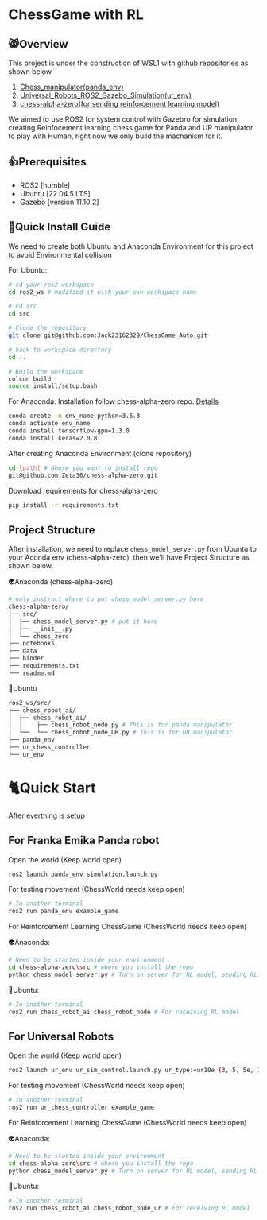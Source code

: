 # ChessGame with RL

## 😸Overview
This project is under the construction of WSL1 with github repositories as shown below
  1. [Chess_manipulator(panda_env)](https://github.com/ZeinBarhoum/chess_manipulator.git)
  2. [Universal_Robots_ROS2_Gazebo_Simulation(ur_env)](https://github.com/UniversalRobots/Universal_Robots_ROS2_Gazebo_Simulation.git)
  3. [chess-alpha-zero(for sending reinforcement learning model)](https://github.com/Zeta36/chess-alpha-zero.git)

We aimed to use ROS2 for system control with Gazebro for simulation, creating Reinfocement learning chess game for Panda and UR manipulator to play with Human, right now we only build the machanism for it.




## 👍Prerequisites
- ROS2 [humble]
- Ubuntu [22.04.5 LTS]
- Gazebo [version 11.10.2]


## 🚀Quick Install Guide
We need to create both Ubuntu and Anaconda Environment for this project to avoid Environmental collision 

For Ubuntu:
```bash
# cd your ros2 workspace
cd ros2_ws # modified it with your own workspace name

# cd src
cd src

# Clone the repository
git clone git@github.com:Jack23162329/ChessGame_Auto.git

# back to workspace directory
cd ..

# Build the workspace
colcon build
source install/setup.bash
```
For Anaconda:
Installation follow chess-alpha-zero repo. 
[Details](https://github.com/Zeta36/chess-alpha-zero.git)
```bash
conda create -n env_name python=3.6.3
conda activate env_name
conda install tensorflow-gpu=1.3.0
conda install keras=2.0.8
```
After creating Anaconda Environment (clone repository)
```bash
cd [path] # Where you want to install repo
git@github.com:Zeta36/chess-alpha-zero.git
```
Download requirements for chess-alpha-zero
```bash
pip install -r requirements.txt
```


## Project Structure
After installation, we need to replace `chess_model_server.py` from Ubuntu to your Aconda env (chess-alpha-zero), then we'll have Project Structure as shown below.

👽Anaconda (chess-alpha-zero)
```bash
# only instruct where to put chess_model_server.py here
chess-alpha-zero/
├── src/
│  ├── chess_model_server.py # put it here
│  ├── __init__.py
│  └── chess_zero
├── notebooks
├── data
├── binder
├── requirements.txt
└── readme.md
```
👾Ubuntu
```bash
ros2_ws/src/
├── chess_robot_ai/
│  ├── chess_robot_ai/
│  │    ├── chess_robot_node.py # This is for panda manipulator
│  └──  └── chess_robot_node_UR.py # This is for UR manipulator
├── panda_env
├── ur_chess_controller
└── ur_env
```

# 🐈Quick Start
After everthing is setup
## For Franka Emika Panda robot
Open the world (Keep world open)
```bash
ros2 launch panda_env simulation.launch.py
```
For testing movement (ChessWorld needs keep open)
```bash
# In another terminal
ros2 run panda_env example_game
```
For Reinforcement Learning ChessGame (ChessWorld needs keep open)

👽Anaconda:
```bash
# Need to be started inside your environment
cd chess-alpha-zero\src # where you install the repo
python chess_model_server.py # Turn on server for RL model, sending RL model
```
👾Ubuntu:
```bash
# In another terminal
ros2 run chess_robot_ai chess_robot_node # For receiving RL model
```

## For Universal Robots
Open the world (Keep world open)
```bash
ros2 launch ur_env ur_sim_control.launch.py ur_type:=ur10e (3, 5, 5e, 10, 10e, etc…)

```
For testing movement (ChessWorld needs keep open)
```bash
# In another terminal
ros2 run ur_chess_controller example_game
```
For Reinforcement Learning ChessGame (ChessWorld needs keep open)

👽Anaconda:
```bash
# Need to be started inside your environment
cd chess-alpha-zero\src # where you install the repo
python chess_model_server.py # Turn on server for RL model, sending RL model
```
👾Ubuntu:
```bash
# In another terminal
ros2 run chess_robot_ai chess_robot_node_ur # For receiving RL model
```



